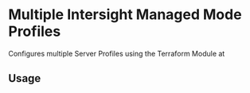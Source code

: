 # Multiple Intersight Managed Mode Profiles

Configures multiple Server Profiles using the Terraform Module at 

## Usage


